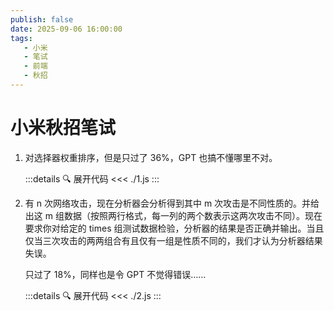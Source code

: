 ```yaml
---
publish: false
date: 2025-09-06 16:00:00
tags:
   - 小米
   - 笔试
   - 前端
   - 秋招
---
```


# 小米秋招笔试

1. 对选择器权重排序，但是只过了 36%，GPT 也搞不懂哪里不对。

    :::details 🔍 展开代码
    <<< ./1.js
    :::

2. 有 n 次网络攻击，现在分析器会分析得到其中 m 次攻击是不同性质的。并给出这 m 组数据（按照两行格式，每一列的两个数表示这两次攻击不同）。现在要求你对给定的 times 组测试数据检验，分析器的结果是否正确并输出。当且仅当三次攻击的两两组合有且仅有一组是性质不同的，我们才认为分析器结果失误。

   只过了 18%，同样也是令 GPT 不觉得错误……

    :::details 🔍 展开代码
    <<< ./2.js
    :::
